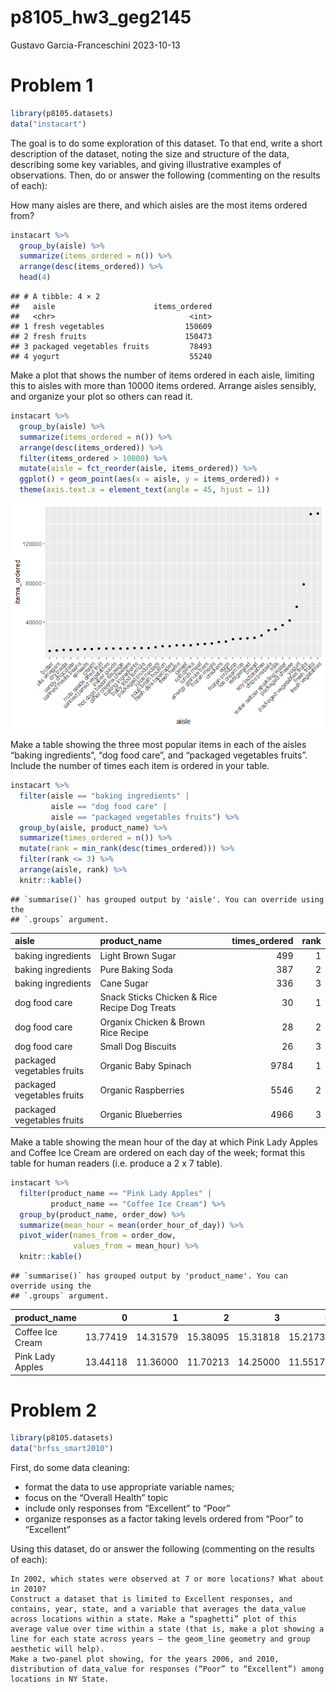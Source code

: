 p8105_hw3_geg2145
================
Gustavo Garcia-Franceschini
2023-10-13

# Problem 1

``` r
library(p8105.datasets)
data("instacart")
```

The goal is to do some exploration of this dataset. To that end, write a
short description of the dataset, noting the size and structure of the
data, describing some key variables, and giving illustrative examples of
observations. Then, do or answer the following (commenting on the
results of each):

How many aisles are there, and which aisles are the most items ordered
from?

``` r
instacart %>%
  group_by(aisle) %>%
  summarize(items_ordered = n()) %>%
  arrange(desc(items_ordered)) %>% 
  head(4)
```

    ## # A tibble: 4 × 2
    ##   aisle                      items_ordered
    ##   <chr>                              <int>
    ## 1 fresh vegetables                  150609
    ## 2 fresh fruits                      150473
    ## 3 packaged vegetables fruits         78493
    ## 4 yogurt                             55240

Make a plot that shows the number of items ordered in each aisle,
limiting this to aisles with more than 10000 items ordered. Arrange
aisles sensibly, and organize your plot so others can read it.

``` r
instacart %>%
  group_by(aisle) %>%
  summarize(items_ordered = n()) %>%
  arrange(desc(items_ordered)) %>%
  filter(items_ordered > 10000) %>%
  mutate(aisle = fct_reorder(aisle, items_ordered)) %>%
  ggplot() + geom_point(aes(x = aisle, y = items_ordered)) +
  theme(axis.text.x = element_text(angle = 45, hjust = 1))
```

![](p8105_hw3_geg2145_files/figure-gfm/p1_plot-1.png)<!-- -->

Make a table showing the three most popular items in each of the aisles
“baking ingredients”, “dog food care”, and “packaged vegetables fruits”.
Include the number of times each item is ordered in your table.

``` r
instacart %>%
  filter(aisle == "baking ingredients" | 
         aisle == "dog food care" |
         aisle == "packaged vegetables fruits") %>%
  group_by(aisle, product_name) %>%
  summarize(times_ordered = n()) %>%
  mutate(rank = min_rank(desc(times_ordered))) %>%
  filter(rank <= 3) %>%
  arrange(aisle, rank) %>%
  knitr::kable()
```

    ## `summarise()` has grouped output by 'aisle'. You can override using the
    ## `.groups` argument.

| aisle                      | product_name                                  | times_ordered | rank |
|:---------------------------|:----------------------------------------------|--------------:|-----:|
| baking ingredients         | Light Brown Sugar                             |           499 |    1 |
| baking ingredients         | Pure Baking Soda                              |           387 |    2 |
| baking ingredients         | Cane Sugar                                    |           336 |    3 |
| dog food care              | Snack Sticks Chicken & Rice Recipe Dog Treats |            30 |    1 |
| dog food care              | Organix Chicken & Brown Rice Recipe           |            28 |    2 |
| dog food care              | Small Dog Biscuits                            |            26 |    3 |
| packaged vegetables fruits | Organic Baby Spinach                          |          9784 |    1 |
| packaged vegetables fruits | Organic Raspberries                           |          5546 |    2 |
| packaged vegetables fruits | Organic Blueberries                           |          4966 |    3 |

Make a table showing the mean hour of the day at which Pink Lady Apples
and Coffee Ice Cream are ordered on each day of the week; format this
table for human readers (i.e. produce a 2 x 7 table).

``` r
instacart %>%
  filter(product_name == "Pink Lady Apples" | 
         product_name == "Coffee Ice Cream") %>%
  group_by(product_name, order_dow) %>%
  summarize(mean_hour = mean(order_hour_of_day)) %>%
  pivot_wider(names_from = order_dow, 
              values_from = mean_hour) %>%
  knitr::kable()
```

    ## `summarise()` has grouped output by 'product_name'. You can override using the
    ## `.groups` argument.

| product_name     |        0 |        1 |        2 |        3 |        4 |        5 |        6 |
|:-----------------|---------:|---------:|---------:|---------:|---------:|---------:|---------:|
| Coffee Ice Cream | 13.77419 | 14.31579 | 15.38095 | 15.31818 | 15.21739 | 12.26316 | 13.83333 |
| Pink Lady Apples | 13.44118 | 11.36000 | 11.70213 | 14.25000 | 11.55172 | 12.78431 | 11.93750 |

# Problem 2

``` r
library(p8105.datasets)
data("brfss_smart2010")
```

First, do some data cleaning:

- format the data to use appropriate variable names;
- focus on the “Overall Health” topic
- include only responses from “Excellent” to “Poor”
- organize responses as a factor taking levels ordered from “Poor” to
  “Excellent”

Using this dataset, do or answer the following (commenting on the
results of each):

    In 2002, which states were observed at 7 or more locations? What about in 2010?
    Construct a dataset that is limited to Excellent responses, and contains, year, state, and a variable that averages the data_value across locations within a state. Make a “spaghetti” plot of this average value over time within a state (that is, make a plot showing a line for each state across years – the geom_line geometry and group aesthetic will help).
    Make a two-panel plot showing, for the years 2006, and 2010, distribution of data_value for responses (“Poor” to “Excellent”) among locations in NY State.
